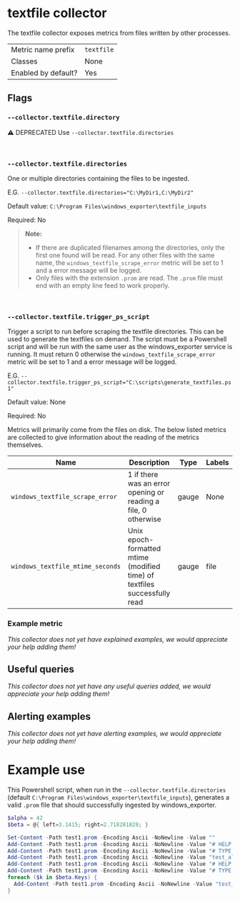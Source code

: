 # textfile collector

The textfile collector exposes metrics from files written by other processes.

|||
-|-
Metric name prefix  | `textfile`
Classes             | None
Enabled by default? | Yes

## Flags

### `--collector.textfile.directory` 
:warning: DEPRECATED Use `--collector.textfile.directories`

<br>

### `--collector.textfile.directories`
One or multiple directories containing the files to be ingested. 

E.G. `--collector.textfile.directories="C:\MyDir1,C:\MyDir2"`

Default value: `C:\Program Files\windows_exporter\textfile_inputs`

Required: No

> **Note:**
> - If there are duplicated filenames among the directories, only the first one found will be read. For any other files with the same name, the `windows_textfile_scrape_error` metric will be set to 1 and a error message will be logged.
> - Only files with the extension `.prom` are read. The `.prom` file must end with an empty line feed to work properly.

<br>

### `--collector.textfile.trigger_ps_script`
Trigger a script to run before scraping the textfile directories. This can be used to generate the textfiles on demand. The script must be a Powershell script and  will be run with the same user as the windows_exporter service is running. It must return 0 otherwise the `windows_textfile_scrape_error` metric will be set to 1 and a error message will be logged.

E.G. `--collector.textfile.trigger_ps_script="C:\scripts\generate_textfiles.ps1"`

Default value: None

Required: No

Metrics will primarily come from the files on disk. The below listed metrics
are collected to give information about the reading of the metrics themselves.

Name | Description | Type | Labels
-----|-------------|------|-------
`windows_textfile_scrape_error` | 1 if there was an error opening or reading a file, 0 otherwise | gauge | None
`windows_textfile_mtime_seconds` | Unix epoch-formatted mtime (modified time) of textfiles successfully read | gauge | file

### Example metric
_This collector does not yet have explained examples, we would appreciate your help adding them!_

## Useful queries
_This collector does not yet have any useful queries added, we would appreciate your help adding them!_

## Alerting examples
_This collector does not yet have alerting examples, we would appreciate your help adding them!_

# Example use
This Powershell script, when run in the `--collector.textfile.directories` (default `C:\Program Files\windows_exporter\textfile_inputs`), generates a valid `.prom` file that should successfully ingested by windows_exporter.

```Powershell
$alpha = 42
$beta = @{ left=3.1415; right=2.718281828; }

Set-Content -Path test1.prom -Encoding Ascii -NoNewline -Value ""
Add-Content -Path test1.prom -Encoding Ascii -NoNewline -Value "# HELP test_alpha_total Some random metric.`n"
Add-Content -Path test1.prom -Encoding Ascii -NoNewline -Value "# TYPE test_alpha_total counter`n"
Add-Content -Path test1.prom -Encoding Ascii -NoNewline -Value "test_alpha_total ${alpha}`n"
Add-Content -Path test1.prom -Encoding Ascii -NoNewline -Value "# HELP test_beta_bytes Some other metric.`n"
Add-Content -Path test1.prom -Encoding Ascii -NoNewline -Value "# TYPE test_beta_bytes gauge`n"
foreach ($k in $beta.Keys) {
  Add-Content -Path test1.prom -Encoding Ascii -NoNewline -Value "test_beta_bytes{spin=""${k}""} $( $beta[$k] )`n"
}
```
